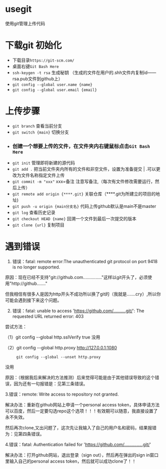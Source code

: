 # usegit
使用git管理上传代码
# 下载git 初始化
+ 下载目录`https://git-scm.com/`
+ 桌面右键`Git Bash Here`
+ `ssh-keygen -t rsa` 生成秘钥 （生成的文件在用户的.shh文件内复制id——rsa.pub文件到github上）
+ `git config --global user.name {name}`  
+ `git config --global user.email {email}`
# 上传步骤  

+ `git branch` 查看当前分支
+ `git switch {main}` 切换分支
+ ### 创建一个想要上传的文件，在文件夹内右键鼠标点击`Git Bash Here`
+ `git init` 管理即将新建的源代码
+ `git add .` 把当前文件夹内所有的文件和非空文件，设置为准备提交 | .可以更改为文件名称指定文件上传
+ `git commit -m "xxx"` xxx=备注 注意写备注,（每次有文件修改需要运行，然后上传）
+ `git remote add origin {****.git}` 关联仓库（****.git为所建立的项目的地址)
+ `git push -u origin {main分支名}` 代码上传github默认是main不是master
+ `git log` 查看历史记录
+ `git checkout HEAD {name}` 回溯一个文件到最后一次提交的版本  
+ `git clone {url}` 复制项目


# 遇到错误
1. 错误：fatal: remote error:The unauthenticated git protocol on port 9418 is no longer supported.  


原因：现在已经不支持"git://github.com..............."这样以git开头了，必须使用"http://github......."

但我相信有很多人是因为http开头不成功所以换了git的（我就是.......cry）,所以你可能会遇到接下来这个问题。

2. 错误：fatal: unable to access 'https://github.com/..........git/': The requested URL returned error: 403  


尝试方法：

（1）git config --global http.sslVerify true 没用

（2）git config --global http.proxy http://127.0.0.1:1080

         git config --global --unset http.proxy
没用

原因：（根据我后来解决的方法推测）后来觉得可能是由于其他错误导致的这个错误，因为还有一句报错是：见第三条错误。

3.错误：remote: Write access to repository not granted.  


解决办法：重新在github网站上申请一个personal access token，具体申请方法可以百度，然后一定要勾选repo这个选项！！！有效期可以随意，我直接设置了永不失效。

然后再次clone,又出问题了，这次先让我输入了自己的用户名和密码，结果报错为：见第四条错误。

4.错误：fatal: Authentication failed for 'https://github.com/...............git/'  


解决办法：打开github网站，退出登录（sign out），然后再在弹出的sign in窗口里输入自己的personal access token，然后就可以成功clone了！！

